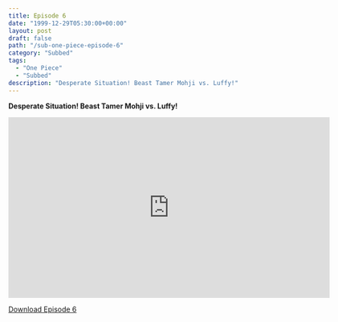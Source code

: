 ```yaml
---
title: Episode 6
date: "1999-12-29T05:30:00+00:00"
layout: post
draft: false
path: "/sub-one-piece-episode-6"
category: "Subbed"
tags:
  - "One Piece"
  - "Subbed"
description: "Desperate Situation! Beast Tamer Mohji vs. Luffy!"
---
```


**Desperate Situation! Beast Tamer Mohji vs. Luffy!**

<iframe width="640" height="360" src="https://www.fembed.com/v/yxv3x6e5qvl" frameborder="0" marginwidth=0 marginheight=0 scrolling=no allowfullscreen></iframe>

<a href="http://ouo.io/qs/eCodkFEQ?s=https://rapidvid.to/d/https://www.fembed.com/v/yxv3x6e5qvl">Download Episode 6</a>
